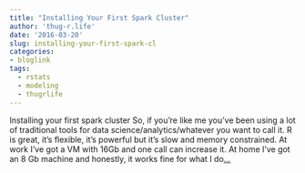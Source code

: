 ```yaml
---
title: "Installing Your First Spark Cluster"
author: 'thug-r.life'
date: '2016-03-20'
slug: installing-your-first-spark-cl
categories:
- bloglink
tags:
  - rstats
  - modeling
  - thugrlife
---
```


Installing your first spark cluster So, if you’re like me you’ve been using a lot of traditional tools for data science/analytics/whatever you want to call it. R is great, it’s flexible, it’s powerful but it’s slow and memory constrained. At work I’ve got a VM with 16Gb and one call can increase it. At home I’ve got an 8 Gb machine and honestly, it works fine for what I do[... <i class="fas fa-external-link-alt"></i>](http://thug-r.life/post/2016-03-20-installing-your-first-spark-cluster/)

